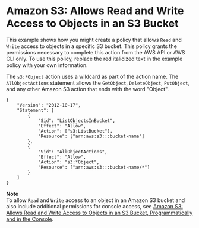 # Amazon S3: Allows Read and Write Access to Objects in an S3 Bucket<a name="reference_policies_examples_s3_rw-bucket"></a>

This example shows how you might create a policy that allows `Read` and `Write` access to objects in a specific S3 bucket\. This policy grants the permissions necessary to complete this action from the AWS API or AWS CLI only\. To use this policy, replace the red italicized text in the example policy with your own information\.

The `s3:*Object` action uses a wildcard as part of the action name\. The `AllObjectActions` statement allows the `GetObject`, `DeleteObject`, `PutObject`, and any other Amazon S3 action that ends with the word "Object"\.

```
{
    "Version": "2012-10-17",
    "Statement": [
        {
            "Sid": "ListObjectsInBucket",
            "Effect": "Allow",
            "Action": ["s3:ListBucket"],
            "Resource": ["arn:aws:s3:::bucket-name"]
        },
        {
            "Sid": "AllObjectActions",
            "Effect": "Allow",
            "Action": "s3:*Object",
            "Resource": ["arn:aws:s3:::bucket-name/*"]
        }
    ]
}
```

**Note**  
To allow `Read` and `Write` access to an object in an Amazon S3 bucket and also include additional permissions for console access, see [Amazon S3: Allows Read and Write Access to Objects in an S3 Bucket, Programmatically and in the Console](reference_policies_examples_s3_rw-bucket-console.md)\.